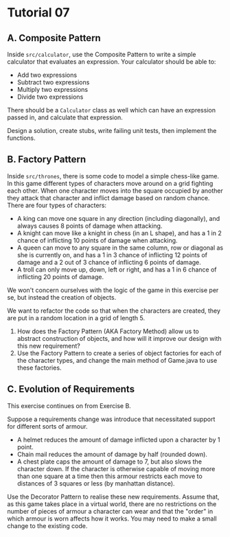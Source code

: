 # Tutorial 07

## A. Composite Pattern

Inside `src/calculator`, use the Composite Pattern to write a simple calculator that evaluates an expression. Your calculator should be able to:

- Add two expressions
- Subtract two expressions
- Multiply two expressions
- Divide two expressions

There should be a `Calculator` class as well which can have an expression passed in, and calculate that expression.

Design a solution, create stubs, write failing unit tests, then implement the functions.

## B. Factory Pattern

Inside `src/thrones`, there is some code to model a simple chess-like game. In this game different types of characters move around on a grid fighting each other. When one character moves into the square occupied by another they attack that character and inflict damage based on random chance. There are four types of characters:

- A king can move one square in any direction (including diagonally), and always causes 8 points of damage when attacking.
- A knight can move like a knight in chess (in an L shape), and has a 1 in 2 chance of inflicting 10 points of damage when attacking.
- A queen can move to any square in the same column, row or diagonal as she is currently on, and has a 1 in 3 chance of inflicting 12 points of damage and a 2 out of 3 chance of inflicting 6 points of damage.
- A troll can only move up, down, left or right, and has a 1 in 6 chance of inflicting 20 points of damage.

We won't concern ourselves with the logic of the game in this exercise per se, but instead the creation of objects.

We want to refactor the code so that when the characters are created, they are put in a random location in a grid of length 5.
1. How does the Factory Pattern (AKA Factory Method) allow us to abstract construction of objects, and how will it improve our design with this new requirement?
2. Use the Factory Pattern to create a series of object factories for each of the character types, and change the main method of Game.java to use these factories.

## C. Evolution of Requirements

This exercise continues on from Exercise B.

Suppose a requirements change was introduce that necessitated support for different sorts of armour.

- A helmet reduces the amount of damage inflicted upon a character by 1 point.
- Chain mail reduces the amount of damage by half (rounded down).
- A chest plate caps the amount of damage to 7, but also slows the character down. If the character is otherwise capable of moving more than one square at a time then this armour restricts each move to distances of 3 squares or less (by manhattan distance).

Use the Decorator Pattern to realise these new requirements. Assume that, as this game takes place in a virtual world, there are no restrictions on the number of pieces of armour a character can wear and that the "order" in which armour is worn affects how it works. You may need to make a small change to the existing code.
